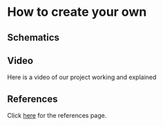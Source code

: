 # How to create your own

## Schematics 


## Video

Here is a video of our project working and explained


## References

Click [here](./references.md) for the references page.

